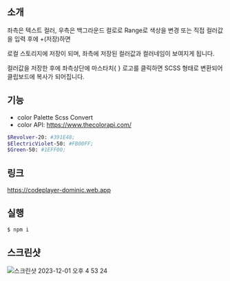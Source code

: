 ## 소개
좌측은 텍스트 컬러, 우측은 백그라운드 컬로로 Range로 색상을 변경 또는 직접 컬러값을 입력 후에 +(저장)하면 

로컬 스토리지에 저장이 되며, 좌측에 저장된 컬러값과 컬러네임이 보여지게 됩니다. 

컬러값을 저장한 후에 좌측상단에 마스타치{ } 로고를 클릭하면 SCSS 형태로 변환되어 클립보드에 복사가 되어집니다.
  

## 기능
- color Palette Scss Convert
- color API: https://www.thecolorapi.com/
  
```bash
$Revolver-20: #391E48;
$ElectricViolet-50: #FB00FF;
$Green-50: #1EFF00;
```

## 링크
https://codeplayer-dominic.web.app

## 실행
```bash
$ npm i 
```

## 스크린샷
![스크린샷 2023-12-01 오후 4 53 24](https://github.com/121Mbp/palette/assets/11451648/e7e8cf87-168d-486b-95e9-8e09367498e5)


